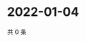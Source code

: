 # 2022-01-04

共 0 条

<!-- BEGIN WEIBO -->
<!-- 最后更新时间 Tue Jan 04 2022 01:19:30 GMT+0800 (China Standard Time) -->

<!-- END WEIBO -->
